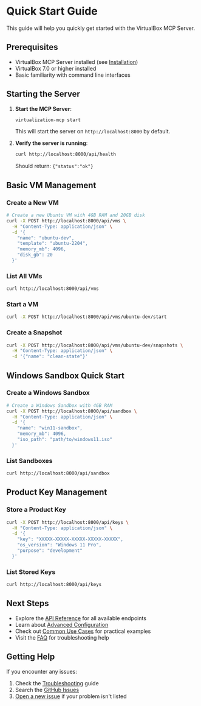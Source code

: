# Quick Start Guide

This guide will help you quickly get started with the VirtualBox MCP Server.

## Prerequisites

- VirtualBox MCP Server installed (see [Installation](Installation))
- VirtualBox 7.0 or higher installed
- Basic familiarity with command line interfaces

## Starting the Server

1. **Start the MCP Server**:
   ```bash
   virtualization-mcp start
   ```
   This will start the server on `http://localhost:8000` by default.

2. **Verify the server is running**:
   ```bash
   curl http://localhost:8000/api/health
   ```
   Should return: `{"status":"ok"}`

## Basic VM Management

### Create a New VM

```bash
# Create a new Ubuntu VM with 4GB RAM and 20GB disk
curl -X POST http://localhost:8000/api/vms \
  -H "Content-Type: application/json" \
  -d '{
    "name": "ubuntu-dev",
    "template": "ubuntu-2204",
    "memory_mb": 4096,
    "disk_gb": 20
  }'
```

### List All VMs

```bash
curl http://localhost:8000/api/vms
```

### Start a VM

```bash
curl -X POST http://localhost:8000/api/vms/ubuntu-dev/start
```

### Create a Snapshot

```bash
curl -X POST http://localhost:8000/api/vms/ubuntu-dev/snapshots \
  -H "Content-Type: application/json" \
  -d '{"name": "clean-state"}'
```

## Windows Sandbox Quick Start

### Create a Windows Sandbox

```bash
# Create a Windows Sandbox with 4GB RAM
curl -X POST http://localhost:8000/api/sandbox \
  -H "Content-Type: application/json" \
  -d '{
    "name": "win11-sandbox",
    "memory_mb": 4096,
    "iso_path": "path/to/windows11.iso"
  }'
```

### List Sandboxes

```bash
curl http://localhost:8000/api/sandbox
```

## Product Key Management

### Store a Product Key

```bash
curl -X POST http://localhost:8000/api/keys \
  -H "Content-Type: application/json" \
  -d '{
    "key": "XXXXX-XXXXX-XXXXX-XXXXX-XXXXX",
    "os_version": "Windows 11 Pro",
    "purpose": "development"
  }'
```

### List Stored Keys

```bash
curl http://localhost:8000/api/keys
```

## Next Steps

- Explore the [API Reference](API-Reference) for all available endpoints
- Learn about [Advanced Configuration](Configuration)
- Check out [Common Use Cases](Use-Cases) for practical examples
- Visit the [FAQ](FAQ) for troubleshooting help

## Getting Help

If you encounter any issues:
1. Check the [Troubleshooting](Troubleshooting) guide
2. Search the [GitHub Issues](https://github.com/yourusername/virtualization-mcp/issues)
3. [Open a new issue](https://github.com/yourusername/virtualization-mcp/issues/new) if your problem isn't listed




